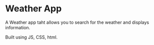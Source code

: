 # Weather App 

A Weather app taht allows you to search for the weather and displays information.

Built using JS, CSS, html.
